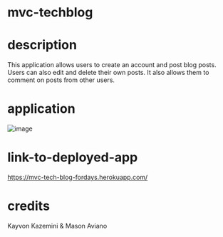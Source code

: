 # mvc-techblog

# description 

This application allows users to create an account and post blog posts. Users can also edit and delete their own posts. It also allows them to comment on posts from other users.


# application
![image](https://github.com/Wodaloo/mvc-techblog/assets/119343529/a99f2847-7a24-4377-a71d-952f3803587f)


# link-to-deployed-app
https://mvc-tech-blog-fordays.herokuapp.com/

# credits 
Kayvon Kazemini & Mason Aviano
